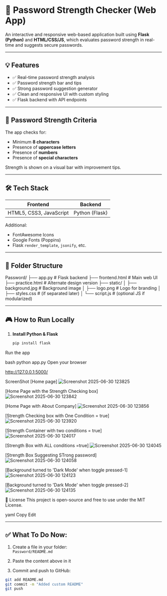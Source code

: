 # 🔐 Password Strength Checker (Web App)

An interactive and responsive web-based application built using **Flask (Python)** and **HTML/CSS/JS**, which evaluates password strength in real-time and suggests secure passwords.

---

## 💡 Features

- ✅ Real-time password strength analysis
- ✅ Password strength bar and tips
- ✅ Strong password suggestion generator
- ✅ Clean and responsive UI with custom styling
- ✅ Flask backend with API endpoints

---

## 🧪 Password Strength Criteria

The app checks for:
- Minimum **8 characters**
- Presence of **uppercase letters**
- Presence of **numbers**
- Presence of **special characters**

Strength is shown on a visual bar with improvement tips.

---

## 🛠️ Tech Stack

| Frontend | Backend |
|----------|---------|
| HTML5, CSS3, JavaScript | Python (Flask) |

Additional:
- FontAwesome Icons
- Google Fonts (Poppins)
- Flask `render_template`, `jsonify`, etc.

---

## 📂 Folder Structure

Password/
├── app.py # Flask backend
├── frontend.html # Main web UI
├── practice.html # Alternate design version
├── static/
│ ├── background.jpg # Background image
│ ├── logo.png # Logo for branding
│ ├── styles.css # (if separated later)
│ └── script.js # (optional JS if modularized)


---

## 🎮 How to Run Locally

1. **Install Python & Flask**
   ```bash
   pip install flask
Run the app

bash
python app.py
Open your browser

http://127.0.0.1:5000/

ScreenShot
[Home page]
![Screenshot 2025-06-30 123825](https://github.com/user-attachments/assets/1627da31-b29c-420b-a06b-462ab6e642f9)

[Home Page with the Strength Checking box]
![Screenshot 2025-06-30 123842](https://github.com/user-attachments/assets/576bfa30-187b-4a99-b5d4-d134ef29a527)

[Home Page with About Company]
![Screenshot 2025-06-30 123856](https://github.com/user-attachments/assets/15e013c9-9adc-44bf-b0cc-4ff66215e6a7)

[Strength Checking box with One Condition = true]
![Screenshot 2025-06-30 123920](https://github.com/user-attachments/assets/d40bc628-4cc4-4f3f-aa16-6618830245eb)

[Strength Container with two conditions = true]
![Screenshot 2025-06-30 124017](https://github.com/user-attachments/assets/ac9b0f75-5742-415c-ae19-ec2778bdbe81)

[Strength Box with ALL conditions =true]
![Screenshot 2025-06-30 124045](https://github.com/user-attachments/assets/69f11eee-7bf0-4f1f-84f8-25aa2e4ba335)

[Strength Box Suggesting STrong password]
![Screenshot 2025-06-30 124058](https://github.com/user-attachments/assets/625e57ba-5541-4444-a4cf-d64c0c06587c)

[Background turned to 'Dark Mode' when toggle pressed-1]
![Screenshot 2025-06-30 124123](https://github.com/user-attachments/assets/9e2cccdc-274e-4da8-b96f-bc88018d84a6)

[Background turned to 'Dark Mode' when toggle pressed-2]
![Screenshot 2025-06-30 124135](https://github.com/user-attachments/assets/7b4aa6a9-42fa-4c52-ab54-dd5ce9f4fa20)


📜 License
This project is open-source and free to use under the MIT License.

yaml
Copy
Edit

---

## ✅ What To Do Now:
1. Create a file in your folder:  
   `Password/README.md`

2. Paste the content above in it

3. Commit and push to GitHub:
```bash
git add README.md
git commit -m "Added custom README"
git push
